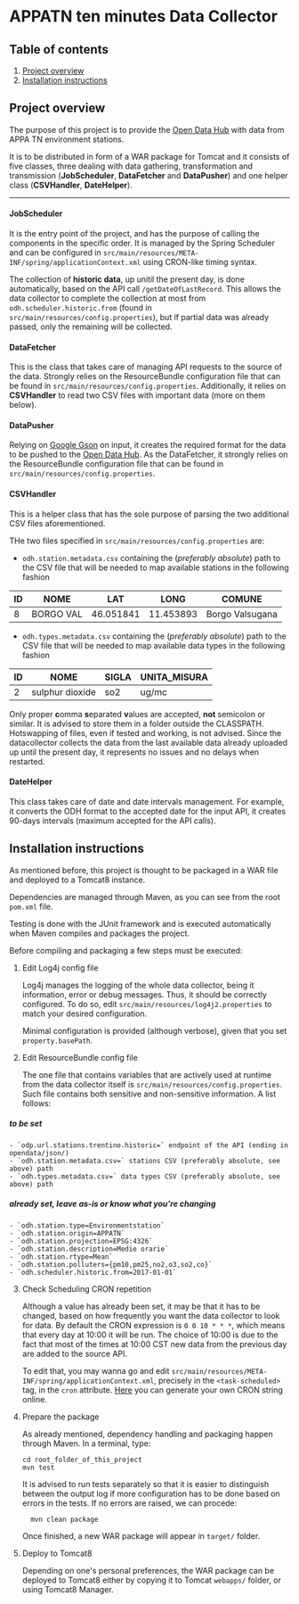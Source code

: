 # APPATN ten minutes Data Collector

## Table of contents

1. [Project overview](#Project-overview)
2. [Installation instructions](#Installation-instructions)

## Project overview

The purpose of this project is to provide the [Open Data Hub](https://github.com/idm-suedtirol/bdp-core) with data from APPA TN environment stations.

It is to be distributed in form of a WAR package for Tomcat and it consists of five classes, three dealing with data gathering, transformation and transmission (**JobScheduler**, **DataFetcher** and **DataPusher**) and one helper class (**CSVHandler**, **DateHelper**).

---

#### JobScheduler

It is the entry point of the project, and has the purpose of calling the components in the specific order. It is managed by the Spring Scheduler and can be configured in `src/main/resources/META-INF/spring/applicationContext.xml` using CRON-like timing syntax.

The collection of **historic data**, up unitil the present day, is done automatically, based on the API call `/getDateOfLastRecord`. This allows the data collector to complete the collection at most from `odh.scheduler.historic.from` (found in `src/main/resources/config.properties`), but if partial data was already passed, only the remaining will be collected.

#### DataFetcher

This is the class that takes care of managing API requests to the source of the data. Strongly relies on the ResourceBundle configuration file that can be found in `src/main/resources/config.properties`. Additionally, it relies on **CSVHandler** to read two CSV files with important data (more on them below).

#### DataPusher

Relying on [Google Gson](https://github.com/google/gson) on input, it creates the required format for the data to be pushed to the [Open Data Hub](https://github.com/idm-suedtirol/bdp-core). As the DataFetcher, it strongly relies on the ResourceBundle configuration file that can be found in `src/main/resources/config.properties`.

#### CSVHandler

This is a helper class that has the sole purpose of parsing the two additional CSV files aforementioned.

THe two files specified in `src/main/resources/config.properties` are:
- `odh.station.metadata.csv` containing the (_preferably absolute_) path to the CSV file that will be needed to map available stations in the following fashion

| ID | NOME | LAT | LONG | COMUNE |
| -- | -- | -- | -- | -- |
| 8 | BORGO VAL | 46.051841 | 11.453893 | Borgo Valsugana |


- `odh.types.metadata.csv` containing the (_preferably absolute_) path to the CSV file that will be needed to map available data types in the following fashion

| ID | NOME | SIGLA | UNITA_MISURA |
| -- | -- | -- | -- |
| 2 | sulphur dioxide | so2 | ug/mc |

Only proper **c**omma **s**eparated **v**alues are accepted, **not** semicolon or similar. It is advised to store them in a folder outside the CLASSPATH. Hotswapping of files, even if tested and working, is not advised. Since the datacollector collects the data from the last available data already uploaded up until the present day, it represents no issues and no delays when restarted.

#### DateHelper

This class takes care of date and date intervals management. For example, it converts the ODH format to the accepted date for the input API, it creates 90-days intervals (maximum accepted for the API calls).

## Installation instructions

As mentioned before, this project is thought to be packaged in a WAR file and deployed to a Tomcat8 instance.

Dependencies are managed through Maven, as you can see from the root `pom.xml` file.

Testing is done with the JUnit framework and is executed automatically when Maven compiles and packages the project.

Before compiling and packaging a few steps must be executed:

1. Edit Log4j config file

	Log4j manages the logging of the whole data collector, being it information, error or debug messages. Thus, it should be correctly configured. To do so, edit `src/main/resources/log4j2.properties` to match your desired configuration.

    Minimal configuration is provided (although verbose), given that you set `property.basePath`.
2. Edit ResourceBundle config file

	The one file that contains variables that are actively used at runtime from the data collector itself is `src/main/resources/config.properties`. Such file contains both sensitive and non-sensitive information. A list follows:

##### to be set

	- `odp.url.stations.trentino.historic=` endpoint of the API (ending in opendata/json/)
	- `odh.station.metadata.csv=` stations CSV (preferably absolute, see above) path
	- `odh.types.metadata.csv=` data types CSV (preferably absolute, see above) path

##### already set, leave as-is or know what you're changing

	- `odh.station.type=Environmentstation`
	- `odh.station.origin=APPATN`
	- `odh.station.projection=EPSG:4326`
	- `odh.station.description=Medie orarie`
	- `odh.station.rtype=Mean`
	- `odh.station.polluters={pm10,pm25,no2,o3,so2,co}`
	- `odh.scheduler.historic.from=2017-01-01`

3. Check Scheduling CRON repetition

	Although a value has already been set, it may be that it has to be changed, based on how frequently you want the data collector to look for data. By default the CRON expression is `0 0 10 * * *`, which means that every day at 10:00 it will be run. The choice of 10:00 is due to the fact that most of the times at 10:00 CST new data from the previous day are added to the source API.

    To edit that, you may wanna go and edit `src/main/resources/META-INF/spring/applicationContext.xml`, precisely in the `<task-scheduled>` tag, in the `cron` attribute. [Here](https://www.freeformatter.com/cron-expression-generator-quartz.html) you can generate your own CRON string online.

4. Prepare the package

	As already mentioned, dependency handling and packaging happen through Maven. In a terminal, type:
    ```
    cd root_folder_of_this_project
    mvn test
    ```
    It is advised to run tests separately so that it is easier to distinguish between the output log if more configuration has to be done based on errors in the tests. If no errors are raised, we can procede:
    ```
	  mvn clean package
    ```
    Once finished, a new WAR package will appear in `target/` folder.

5. Deploy to Tomcat8

    Depending on one's personal preferences, the WAR package can be deployed to Tomcat8 either by copying it to Tomcat `webapps/` folder, or using Tomcat8 Manager.
